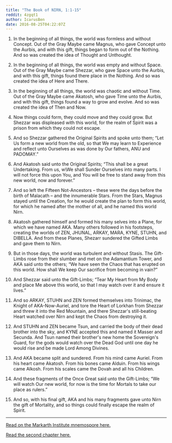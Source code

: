 ```yaml
---
title: "The Book of NIRN, 1:1-15"
reddit: 4zgqt1
author: IcarusBen
date: 2016-08-25T04:22:07Z
---
```


1. In the beginning of all things, the world was formless and without Concept. Out of the Gray Maybe came Magnus, who gave Concept unto the Aurbis, and with this gift, things began to form out of the Nothing. And so was created the idea of Thought and Unthought.

2. In the beginning of all things, the world was empty and without Space. Out of the Gray Maybe came Shezzar, who gave Space unto the Aurbis, and with this gift, things found there place in the Nothing. And so was created the idea of Here and There.

3. In the beginning of all things, the world was chaotic and without Time. Out of the Gray Maybe came Akatosh, who gave Time unto the Aurbis, and with this gift, things found a way to grow and evolve. And so was created the idea of Then and Now.

4. Now things could form, they could move and they could grow. But Shezzar was displeased with this world, for the realm of Spirit was a prison from which they could not escape.

5. And so Shezzar gathered the Original Spirits and spoke unto them; “Let Us form a new world from the old, so that We may learn to Experience and reflect unto Ourselves as was done by Our fathers, ANU and PADOMAY.”

6. And Akatosh said unto the Original Spirits; “This shall be a great Undertaking. From us, w\We shall Sunder Ourselves into many parts. I will not force this upon You, and You will be free to stand away from this new world, now and forever.”

7. And so left the Fifteen Not-Ancestors – these were the days before the birth of Malacath – and the innumerable Stars. From the Stars, Magnus stayed until the Creation, for he would create the plan to form this world, for which he named after the mother of all, and he named this world Nirn.

8. Akatosh gathered himself and formed his many selves into a Plane, for which we have named AKA. Many others followed in his footsteps, creating the worlds of ZEN, JHUNAL, ARKAY, MARA, KYNE, STUHN, and DIBELLA. And from these Planes, Shezarr sundered the Gifted Limbs and gave them to Nirn.

9. But in those days, the world was turbulent and without Stasis. The Gift-Limbs rose from their slumber and met on the Adamantium Tower, and AKA said unto the others; “We have seen the Chaos that has erupted on this world. How shall We keep Our sacrifice from becoming in vain?”

10. And Shezzar said unto the Gift-Limbs; “Tear My Heart from My Body and place Me above this world, so that I may watch over it and ensure it lives.”

11. And so ARKAY, STUHN and ZEN formed themselves into Trinimac, the Knight of AKA-Now-Auriel, and tore the Heart of Lorkhan from Shezzar and threw it into the Red Mountain, and there Shezzar's still-beating Heart watched over Nirn and kept the Chaos from destroying it.

12. And STUHN and ZEN became Tsun, and carried the body of their dead brother into the sky, and KYNE accepted this and named it Masser and Secunda. And Tsun named their brother's new home the Sovereign's Guard, for the gods would watch over the Dead God until one day he would rise and be made Lord Among Divines.

13. And AKA became split and sundered. From his mind came Auriel. From his heart came Akatosh. From his bones came Alduin. From his wings came Alkosh. From his scales came the Dovah and all his Children.

14. And these fragments of the Once Great said unto the Gift-Limbs; “We will watch Our new world, for now is the time for Mortals to take our place as rulers.”

15. And so, with his final gift, AKA and his many fragments gave unto Nirn the gift of Mortality, and so things could finally escape the realm of Spirit.

---
[
Read on the Markarth Institute mnemospore here.](https://markarthinstitute.wordpress.com/2017/02/08/book-of-nirn-11-15/)

[Read the second chapter here.](https://www.reddit.com/r/teslore/comments/5sto9n/the_book_of_nirn_2110/)
